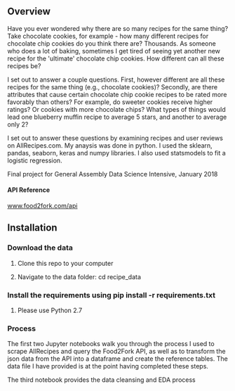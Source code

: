 ##  Overview
Have you ever wondered why there are so many recipes for the same thing? Take chocolate cookies, for example - how many different recipes for chocolate chip cookies do you think there are? Thousands. As someone who does a lot of baking, sometimes I get tired of seeing yet another new recipe for the 'ultimate' chocolate chip cookies. How different can all these recipes be? 

I set out to answer a couple questions. First, however different are all these recipes for the same thing (e.g., chocolate cookies)? Secondly, are there attributes that cause certain chocolate chip cookie recipes to be rated more favorably than others? For example, do sweeter cookies receive higher ratings? Or cookies with more chocolate chips? What types of things would lead one blueberry muffin recipe to average 5 stars, and another to average only 2?

I set out to answer these questions by examining recipes and user reviews on AllRecipes.com. My anaysis was done in python. 
I used the sklearn, pandas, seaborn, keras and numpy libraries. I also used statsmodels to fit a logistic regression. 

Final project for General Assembly Data Science Intensive, January 2018


#### API Reference
www.food2fork.com/api


## Installation

### Download the data

1. Clone this repo to your computer

2. Navigate to the data folder: cd recipe_data


### Install the requirements using pip install -r requirements.txt

1. Please use Python 2.7

 
### Process

The first two Jupyter notebooks walk you through the process I used to scrape AllRecipes and query the Food2Fork API, as well as to transform the json data from the API into a dataframe and create the reference tables. The data file I have provided is at the point having completed these steps.

The third notebook provides the data cleansing and EDA process
